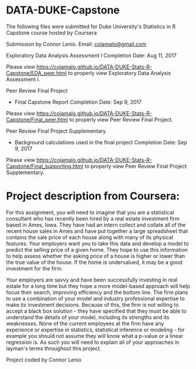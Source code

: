 # DATA-DUKE-Capstone
The following files were submitted for Duke University's Statistics in R Capstone course hosted by Coursera

Submission by Connor Lenio. Email: cojamalo@gmail.com

Exploratory Data Analysis Assessment I
Completion Date: Aug 11, 2017

Please view https://cojamalo.github.io/DATA-DUKE-Stats-R-Capstone/EDA_peer.html to properly view Exploratory Data Analysis Assessment I.

Peer Review Final Project
* Final Capstone Report
Completion Date: Sep 9, 2017

Please view https://cojamalo.github.io/DATA-DUKE-Stats-R-Capstone/Final_peer.html to properly view Peer Review Final Project.

Peer Review Final Project Supplementary
* Background calculations used in the final project
Completion Date: Sep 9, 2017

Please view https://cojamalo.github.io/DATA-DUKE-Stats-R-Capstone/Final_supporting.html to properly view Peer Review Final Project Supplementary.

# Project description from Coursera:

For this assignment, you will need to imagine that you are a statistical consultant who has recently been hired by a real estate investment firm based in Ames, Iowa. They have had an intern collect and collate all of the recent house sales in Ames and have put together a large spreadsheet that contains the sale price of each house along with many of its physical features. Your employers want you to take this data and develop a model to predict the selling price of a given home. They hope to use this information to help assess whether the asking price of a house is higher or lower than the true value of the house. If the home is undervalued, it may be a good investment for the firm.

Your employers are savvy and have been successfully investing in real estate for a long time but they hope a more model-based approach will help focus their search, improving efficiency and the bottom line. The firm plans to use a combination of your model and industry professional expertise to make its investment decisions. Because of this, the firm is not willing to accept a black box solution - they have specified that they must be able to understand the details of your model, including its strengths and its weaknesses. None of the current employees at the firm have any experience or expertise in statistics, statistical inference or modeling - for example you should not assume they will know what a p-value or a linear regression is. As such you will need to explain all of your approaches in layman's terms throughout this project.

Project coded by Connor Lenio
